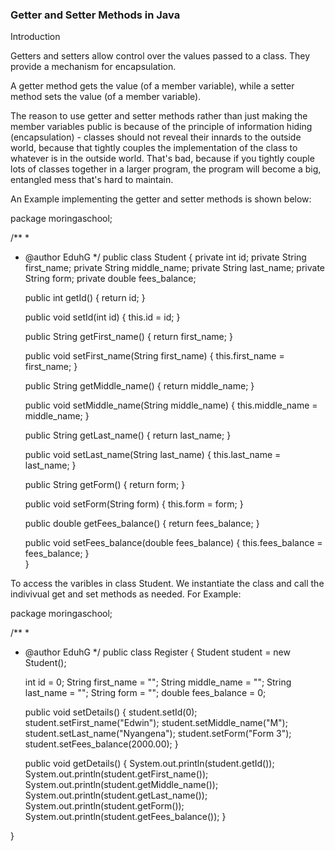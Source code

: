 ### Getter and Setter Methods in Java

Introduction

Getters and setters allow control over the values passed to a class. They provide a mechanism for encapsulation.

A getter method gets the value (of a member variable), while a setter method sets the value (of a member variable).

The reason to use getter and setter methods rather than just making the member variables public is because of the principle of information hiding (encapsulation) - classes should not reveal their innards to the outside world, because that tightly couples the implementation of the class to whatever is in the outside world. That's bad, because if you tightly couple lots of classes together in a larger program, the program will become a big, entangled mess that's hard to maintain.

An Example implementing the getter and setter methods is shown below:

package moringaschool;

/**
 *
 * @author EduhG
 */
public class Student {
    private int id;
    private String first_name;
    private String middle_name;
    private String last_name;
    private String form;
    private double fees_balance;

    public int getId() {
        return id;
    }

    public void setId(int id) {
        this.id = id;
    }

    public String getFirst_name() {
        return first_name;
    }

    public void setFirst_name(String first_name) {
        this.first_name = first_name;
    }

    public String getMiddle_name() {
        return middle_name;
    }

    public void setMiddle_name(String middle_name) {
        this.middle_name = middle_name;
    }

    public String getLast_name() {
        return last_name;
    }

    public void setLast_name(String last_name) {
        this.last_name = last_name;
    }

    public String getForm() {
        return form;
    }

    public void setForm(String form) {
        this.form = form;
    }

    public double getFees_balance() {
        return fees_balance;
    }

    public void setFees_balance(double fees_balance) {
        this.fees_balance = fees_balance;
    }  
}


To access the varibles in class Student. We instantiate the class and call the indivivual get and set methods as needed. For Example:

package moringaschool;

/**
 *
 * @author EduhG
 */
public class Register {
    Student student = new Student();
    
    int id = 0;
    String first_name = "";
    String middle_name = "";
    String last_name = "";
    String form = "";
    double fees_balance = 0;
    
    public void setDetails() {
        student.setId(0);
        student.setFirst_name("Edwin");
        student.setMiddle_name("M");
        student.setLast_name("Nyangena");
        student.setForm("Form 3");
        student.setFees_balance(2000.00);
    }
    
    public void getDetails() {
        System.out.println(student.getId());
        System.out.println(student.getFirst_name());
        System.out.println(student.getMiddle_name());
        System.out.println(student.getLast_name());
        System.out.println(student.getForm());
        System.out.println(student.getFees_balance());
    }
    
}


